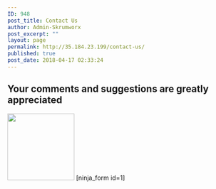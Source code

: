 ```yaml
---
ID: 948
post_title: Contact Us
author: Admin-Skrumworx
post_excerpt: ""
layout: page
permalink: http://35.184.23.199/contact-us/
published: true
post_date: 2018-04-17 02:33:24
---
```

<h2>Your comments and suggestions are greatly appreciated</h2>		
										<img width="150" height="150" src="http://letsettle.net.au/wp-content/uploads/2018/04/visa-150x150.png" alt="" />											
		[ninja_form id=1]